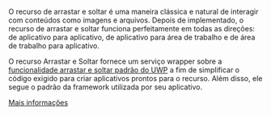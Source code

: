 ﻿O recurso de arrastar e soltar é uma maneira clássica e natural de interagir com conteúdos como imagens e arquivos. Depois de implementado, o recurso de arrastar e soltar funciona perfeitamente em todas as direções: de aplicativo para aplicativo, de aplicativo para área de trabalho e de área de trabalho para aplicativo.

O recurso Arrastar e Soltar fornece um serviço wrapper sobre a [funcionalidade arrastar e soltar padrão do UWP](https://docs.microsoft.com/en-us/windows/uwp/app-to-app/drag-and-drop) a fim de simplificar o código exigido para criar aplicativos prontos para o recurso. Além disso, ele segue o padrão da framework utilizada por seu aplicativo.

[Mais informações](https://github.com/Microsoft/WindowsTemplateStudio/blob/dev/docs/features/drag-and-drop.md)

